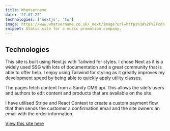 ```yaml
---
title: Whatsername
date: '27.07.22'
technologies: ['nextjs', 'tw']
image: https://www.whatsername.co.uk/_next/image?url=https%3A%2F%2Fcdn.sanity.io%2Fimages%2F878j5f8u%2Fproduction%2F6211b8fcd60549b4afd16817dd1ca9086c5dfd3e-1920x1080.png&w=1920&q=75
snippet: Static site for a music promotion company.
---
```


## Technologies

This site is built using Next.js with Tailwind for styles. I chose Next as it is a widely used SSG with lots of documentation and a great community that is able to offer help. I enjoy using Tailwind for styling as it greatly improves my development speed by being able to quickly apply utility classes.

The pages fetch content from a Sanity CMS api. This allows the site's users and authors to edit content and products that are available on the site.

I have utilised Stripe and React Context to create a custom payment flow that then sends the customer a confirmation email and the site owners an email with the order information.

<a href='https://whatsername.co.uk' target='_blank' rel='noopener'>View this site here</a>

